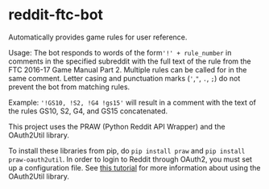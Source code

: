# reddit-ftc-bot
Automatically provides game rules for user reference.

Usage:
The bot responds to words of the form`'!' + rule_number` in comments in the specified subreddit with the full text of the rule from the FTC 2016-17 Game Manual Part 2. Multiple rules can be called for in the same comment. Letter casing and punctuation marks (`'`,`"`, `.`, `;`) do not prevent the bot from matching rules.

Example: `'!GS10, !S2, !G4 !gs15'` will result in a comment with the text of the rules GS10, S2, G4, and GS15 concatenated.

This project uses the PRAW (Python Reddit API Wrapper) and the OAuth2Util library. 

To install these libraries from pip, do `pip install praw` and `pip install praw-oauth2util`. 
In order to login to Reddit through OAuth2, you must set up a configuration file. See [this tutorial](https://github.com/SmBe19/praw-OAuth2Util/blob/master/OAuth2Util/README.md) for more information about using the OAuth2Util library.



